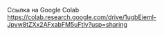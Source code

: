 Ссылка на Google Colab
https://colab.research.google.com/drive/1ugbEieml-Jpvw8tZXx2AFxabFM5uFtIv?usp=sharing




